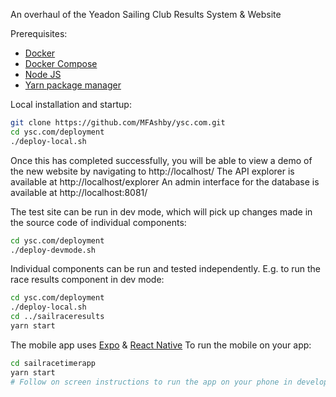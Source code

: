 An overhaul of the Yeadon Sailing Club Results System & Website

Prerequisites:
* [Docker](https://docs.docker.com/install/)
* [Docker Compose](https://docs.docker.com/compose/install/)
* [Node JS](https://nodejs.org/)
* [Yarn package manager](https://yarnpkg.com/en/docs/install)

Local installation and startup:
```bash
git clone https://github.com/MFAshby/ysc.com.git
cd ysc.com/deployment
./deploy-local.sh
```

Once this has completed successfully, you will be able to view a demo of the new website by navigating to http://localhost/
The API explorer is available at http://localhost/explorer
An admin interface for the database is available at http://localhost:8081/

The test site can be run in dev mode, which will pick up changes made in the source code of individual components:
```bash
cd ysc.com/deployment
./deploy-devmode.sh
```

Individual components can be run and tested independently. E.g. to run the race results component in dev mode:
```bash
cd ysc.com/deployment
./deploy-local.sh
cd ../sailraceresults
yarn start
```

The mobile app uses [Expo](https://expo.io/) & [React Native](https://facebook.github.io/react-native/)
To run the mobile on your app:
```bash
cd sailracetimerapp
yarn start
# Follow on screen instructions to run the app on your phone in development mode
``` 